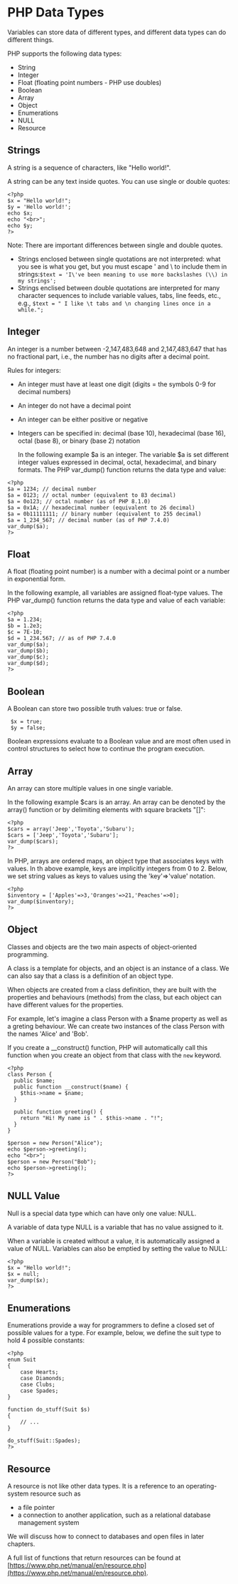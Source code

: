 # PHP Data Types

Variables can store data of different types, and different data types can do 
different things.

PHP supports the following data types:
* String
* Integer
* Float (floating point numbers - PHP use doubles)
* Boolean
* Array
* Object
* Enumerations
* NULL
* Resource

## Strings

A string is a sequence of characters, like "Hello world!".

A string can be any text inside quotes. You can use single or double quotes:
```
<?php
$x = "Hello world!";
$y = 'Hello world!';
echo $x;
echo "<br>";
echo $y;
?>
```
Note: There are important differences between single and double quotes.
* Strings enclosed between single quotations are not interpreted: what you see is what you get, but you must escape ' and \ to include them in strings:`$text = 'I\'ve been meaning to use more backslashes (\\) in my strings'; `
* Strings enclised between double quotations are interpreted for many character sequences to include variable values, tabs, line feeds, etc., e.g., `$text = " I like \t tabs and \n changing lines once in a while.";`

## Integer

An integer is a number between -2,147,483,648 and 2,147,483,647 that has no fractional part, i.e., the number has no digits after a decimal point.

Rules for integers:
* An integer must have at least one digit (digits = the symbols 0-9 for decimal numbers)
* An integer do not have a decimal point
* An integer can be either positive or negative
* Integers can be specified in: decimal (base 10), hexadecimal (base 16), octal (base 
  8), or binary (base 2) notation

  In the following example $a is an integer. The variable $a is set different integer values expressed in decimal, octal, hexadecimal, and binary formats. The PHP var_dump() function returns the data type and value:
```
<?php
$a = 1234; // decimal number
$a = 0123; // octal number (equivalent to 83 decimal)
$a = 0o123; // octal number (as of PHP 8.1.0)
$a = 0x1A; // hexadecimal number (equivalent to 26 decimal)
$a = 0b11111111; // binary number (equivalent to 255 decimal)
$a = 1_234_567; // decimal number (as of PHP 7.4.0)
var_dump($a);
?>
```

## Float

A float (floating point number) is a number with a decimal point or a number in exponential form.

In the following example, all variables are assigned float-type values. The PHP var_dump() 
function returns the data type and value of each variable:
```
<?php
$a = 1.234; 
$b = 1.2e3; 
$c = 7E-10;
$d = 1_234.567; // as of PHP 7.4.0
var_dump($a);
var_dump($b);
var_dump($c);
var_dump($d);
?>
```

## Boolean

A Boolean can store two possible truth values: true or false.

```
 $x = true;
 $y = false;
```
Boolean expressions evaluate to a Boolean value and are most often used in control structures to select how to continue the program execution.

## Array

An array can store multiple values in one single variable.

In the following example $cars is an array. An array can be denoted by the array() function or by delimiting elements with square brackets "[]":
```
<?php 
$cars = array('Jeep','Toyota','Subaru');
$cars = ['Jeep','Toyota','Subaru'];
var_dump($cars);
?>
```

In PHP, arrays are ordered maps, an object type that associates keys with values. In th above example, keys are implicitly integers from 0 to 2. Below, we set string values as keys to values using the 'key'=>'value' notation.

```
<?php 
$inventory = ['Apples'=>3,'Oranges'=>21,'Peaches'=>0];
var_dump($inventory);
?>
```

## Object

Classes and objects are the two main aspects of object-oriented programming.

A class is a template for objects, and an object is an instance of a class. We can also say that a class is a definition of an object type.

When objects are created from a class definition, they are built with the properties and 
behaviours (methods) from the class, but each object can have different values for the 
properties.

For example, let's imagine a class Person with a $name property as well as a greting behaviour. We can create two instances of the class Person with the names 'Alice' and 'Bob'.

If you create a \_\_construct() function, PHP will automatically call this 
function when you create an object from that class with the `new` keyword.
```
<?php
class Person {
  public $name;
  public function __construct($name) {
    $this->name = $name;
  }

  public function greeting() {
    return "Hi! My name is " . $this->name . "!";
  }
}

$person = new Person("Alice");
echo $person->greeting();
echo "<br>";
$person = new Person("Bob");
echo $person->greeting();
?>
```

## NULL Value

Null is a special data type which can have only one value: NULL.

A variable of data type NULL is a variable that has no value assigned to it.

When a variable is created without a value, it is automatically assigned a value of NULL.
Variables can also be emptied by setting the value to NULL:
```
<?php
$x = "Hello world!";
$x = null;
var_dump($x);
?>
```

## Enumerations

Enumerations provide a way for programmers to define a closed set of possible values for a type. For example, below, we define the suit type to hold 4 possible constants:
```
<?php
enum Suit
{
    case Hearts;
    case Diamonds;
    case Clubs;
    case Spades;
}

function do_stuff(Suit $s)
{
    // ...
}

do_stuff(Suit::Spades);
?>
```

## Resource

A resource is not like other data types. It is a reference to an operating-system resource such as
* a file pointer
* a connection to another application, such as a relational database management system

We will discuss how to connect to databases and open files in later chapters.

A full list of functions that return resources can be found at [https://www.php.net/manual/en/resource.php](https://www.php.net/manual/en/resource.php).

